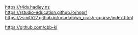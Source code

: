 
https://r4ds.hadley.nz  
https://rstudio-education.github.io/hopr/  
https://zsmith27.github.io/rmarkdown_crash-course/index.html  

https://github.com/cbb-ki  
